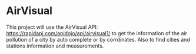 # AirVisual
This project will use the AirVisual API: https://rapidapi.com/apidojo/api/airvisual1/ to get the information of the air pollution of a city by auto complete or by corrdinates.
Also to find cities and stations information and measurements.
